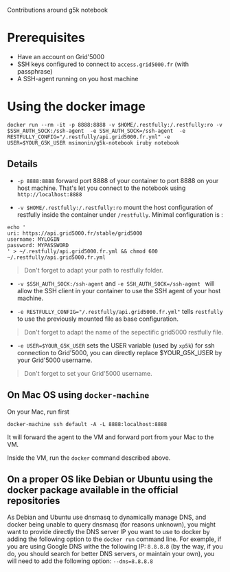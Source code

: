 Contributions around g5k notebook
# Prerequisites

* Have an account on Grid'5000
* SSH keys configured to connect to ```access.grid5000.fr``` (with passphrase)
* A SSH-agent running on you host machine


# Using the docker image

```
docker run --rm -it -p 8888:8888 -v $HOME/.restfully:/.restfully:ro -v $SSH_AUTH_SOCK:/ssh-agent  -e SSH_AUTH_SOCK=/ssh-agent  -e RESTFULLY_CONFIG="/.restfully/api.grid5000.fr.yml" -e USER=$YOUR_G5K_USER msimonin/g5k-notebook iruby notebook
```

## Details

* ```-p 8888:8888``` forward port 8888 of your container to port 8888 on your host machine. That's let you connect to the notebook using ```http://localhost:8888```

* ```-v $HOME/.restfully:/.restfully:ro``` mount the host configuration of restfully inside the container under ```/restfully```. Minimal configuration is :

```
echo '
uri: https://api.grid5000.fr/stable/grid5000
username: MYLOGIN
password: MYPASSWORD
' > ~/.restfully/api.grid5000.fr.yml && chmod 600 ~/.restfully/api.grid5000.fr.yml

```

> Don't forget to adapt your path to restfully folder.

* ```-v $SSH_AUTH_SOCK:/ssh-agent``` and ```-e SSH_AUTH_SOCK=/ssh-agent ``` will allow the SSH client in your container to use the SSH agent of your host machine.

* ```-e RESTFULLY_CONFIG="/.restfully/api.grid5000.fr.yml"``` tells ```restfully``` to use the previously mounted file as base configuration.

> Don't forget to adapt the name of the sepectific grid5000 restfully file.

* ```-e USER=$YOUR_G5K_USER``` sets the USER variable (used by ```xp5k```) for ssh connection to Grid'5000, you can directly replace $YOUR_G5K_USER by your Grid'5000 username.

> Don't forget to set your Grid'5000 username.

## On Mac OS using ```docker-machine```

On your Mac, run first
```
docker-machine ssh default -A -L 8888:localhost:8888
```
It will forward the agent to the VM and forward port from your Mac to the VM.

Inside the VM, run the ```docker``` command described above.

## On a proper OS like Debian or Ubuntu using the docker package available in the official repositories

As Debian and Ubuntu use dnsmasq to dynamically manage DNS, and docker being unable to query dnsmasq (for reasons unknown), you might want to provide directly the DNS server IP you want to use to docker by adding the following option to the ```docker run``` command line.
For exemple, if you are using Google DNS withe the following IP: ```8.8.8.8``` (by the way, if you do, you should search for better DNS servers, or maintain your own), you will need to add the following option: ```--dns=8.8.8.8```

